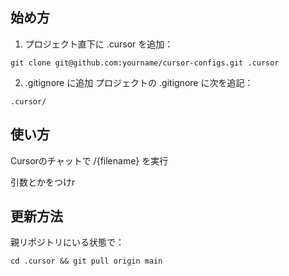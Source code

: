 ## 始め方

1. プロジェクト直下に .cursor を追加：
```
git clone git@github.com:yourname/cursor-configs.git .cursor
```

2. .gitignore に追加
プロジェクトの .gitignore に次を追記：
```
.cursor/
```

## 使い方

Cursorのチャットで /{filename} を実行

引数とかをつけr

## 更新方法

親リポジトリにいる状態で：
```
cd .cursor && git pull origin main
```
